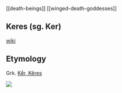 [[death-beings]]
[[winged-death-goddesses]]

## Keres (sg. Ker)
[wiki](https://en.wikipedia.org/wiki/Keres)

## Etymology
Grk. [Kḗr, Kêres](https://en.wiktionary.org/wiki/Κήρ#Ancient_Greek)


![](a/90864.jpeg)